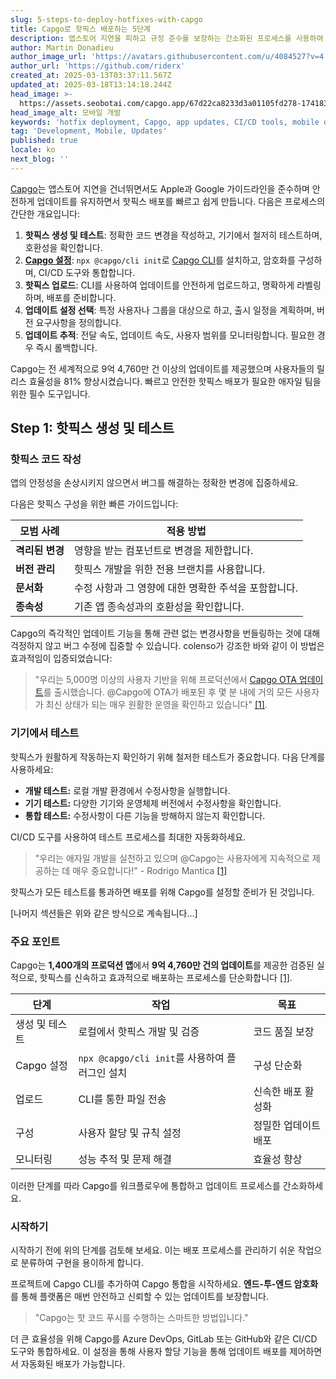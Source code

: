 ```yaml
---
slug: 5-steps-to-deploy-hotfixes-with-capgo
title: Capgo로 핫픽스 배포하는 5단계
description: 앱스토어 지연을 피하고 규정 준수를 보장하는 간소화된 프로세스를 사용하여 핫픽스를 빠르고 안전하게 배포하는 방법을 알아보세요.
author: Martin Donadieu
author_image_url: 'https://avatars.githubusercontent.com/u/4084527?v=4'
author_url: 'https://github.com/riderx'
created_at: 2025-03-13T03:37:11.567Z
updated_at: 2025-03-18T13:14:18.244Z
head_image: >-
  https://assets.seobotai.com/capgo.app/67d22ca8233d3a01105fd278-1741837059847.jpg
head_image_alt: 모바일 개발
keywords: 'hotfix deployment, Capgo, app updates, CI/CD tools, mobile development'
tag: 'Development, Mobile, Updates'
published: true
locale: ko
next_blog: ''
---
```

[Capgo](https://capgo.app/)는 앱스토어 지연을 건너뛰면서도 Apple과 Google 가이드라인을 준수하며 안전하게 업데이트를 유지하면서 핫픽스 배포를 빠르고 쉽게 만듭니다. 다음은 프로세스의 간단한 개요입니다:

1. **핫픽스 생성 및 테스트**: 정확한 코드 변경을 작성하고, 기기에서 철저히 테스트하며, 호환성을 확인합니다.
2. **[Capgo 설정](https://capgo.app/docs/webapp/)**: `npx @capgo/cli init`로 [Capgo CLI](https://capgo.app/docs/cli/commands)를 설치하고, 암호화를 구성하며, CI/CD 도구와 통합합니다.
3. **핫픽스 업로드**: CLI를 사용하여 업데이트를 안전하게 업로드하고, 명확하게 라벨링하며, 배포를 준비합니다.
4. **업데이트 설정 선택**: 특정 사용자나 그룹을 대상으로 하고, 출시 일정을 계획하며, 버전 요구사항을 정의합니다.
5. **업데이트 추적**: 전달 속도, 업데이트 속도, 사용자 범위를 모니터링합니다. 필요한 경우 즉시 롤백합니다.

Capgo는 전 세계적으로 9억 4,760만 건 이상의 업데이트를 제공했으며 사용자들의 릴리스 효율성을 81% 향상시켰습니다. 빠르고 안전한 핫픽스 배포가 필요한 애자일 팀을 위한 필수 도구입니다.

## Step 1: 핫픽스 생성 및 테스트

### 핫픽스 코드 작성

앱의 안정성을 손상시키지 않으면서 버그를 해결하는 정확한 변경에 집중하세요.

다음은 핫픽스 구성을 위한 빠른 가이드입니다:

| 모범 사례 | 적용 방법 |
| --- | --- |
| **격리된 변경** | 영향을 받는 컴포넌트로 변경을 제한합니다. |
| **버전 관리** | 핫픽스 개발을 위한 전용 브랜치를 사용합니다. |
| **문서화** | 수정 사항과 그 영향에 대한 명확한 주석을 포함합니다. |
| **종속성** | 기존 앱 종속성과의 호환성을 확인합니다. |

Capgo의 즉각적인 업데이트 기능을 통해 관련 없는 변경사항을 번들링하는 것에 대해 걱정하지 않고 버그 수정에 집중할 수 있습니다. colenso가 강조한 바와 같이 이 방법은 효과적임이 입증되었습니다:

> "우리는 5,000명 이상의 사용자 기반을 위해 프로덕션에서 [Capgo OTA 업데이트](https://console.capgo.app/resend_email)를 출시했습니다. @Capgo에 OTA가 배포된 후 몇 분 내에 거의 모든 사용자가 최신 상태가 되는 매우 원활한 운영을 확인하고 있습니다" [\[1\]](https://capgo.app/).

### 기기에서 테스트

핫픽스가 원활하게 작동하는지 확인하기 위해 철저한 테스트가 중요합니다. 다음 단계를 사용하세요:

- **개발 테스트:** 로컬 개발 환경에서 수정사항을 실행합니다.
- **기기 테스트:** 다양한 기기와 운영체제 버전에서 수정사항을 확인합니다.
- **통합 테스트:** 수정사항이 다른 기능을 방해하지 않는지 확인합니다.

CI/CD 도구를 사용하여 테스트 프로세스를 최대한 자동화하세요.

> "우리는 애자일 개발을 실천하고 있으며 @Capgo는 사용자에게 지속적으로 제공하는 데 매우 중요합니다!" - Rodrigo Mantica [\[1\]](https://capgo.app/)

핫픽스가 모든 테스트를 통과하면 배포를 위해 Capgo를 설정할 준비가 된 것입니다.

[나머지 섹션들은 위와 같은 방식으로 계속됩니다...]

### 주요 포인트

Capgo는 **1,400개의 프로덕션 앱**에서 **9억 4,760만 건의 업데이트**를 제공한 검증된 실적으로, 핫픽스를 신속하고 효과적으로 배포하는 프로세스를 단순화합니다 [\[1\]](https://capgo.app/).

| 단계 | 작업 | 목표 |
| --- | --- | --- |
| 생성 및 테스트 | 로컬에서 핫픽스 개발 및 검증 | 코드 품질 보장 |
| Capgo 설정 | `npx @capgo/cli init`를 사용하여 플러그인 설치 | 구성 단순화 |
| 업로드 | CLI를 통한 파일 전송 | 신속한 배포 활성화 |
| 구성 | 사용자 할당 및 규칙 설정 | 정밀한 업데이트 배포 |
| 모니터링 | 성능 추적 및 문제 해결 | 효율성 향상 |

이러한 단계를 따라 Capgo를 워크플로우에 통합하고 업데이트 프로세스를 간소화하세요.

### 시작하기

시작하기 전에 위의 단계를 검토해 보세요. 이는 배포 프로세스를 관리하기 쉬운 작업으로 분류하여 구현을 용이하게 합니다.

프로젝트에 Capgo CLI를 추가하여 Capgo 통합을 시작하세요. **엔드-투-엔드 암호화**를 통해 플랫폼은 매번 안전하고 신뢰할 수 있는 업데이트를 보장합니다.

> "Capgo는 핫 코드 푸시를 수행하는 스마트한 방법입니다."

더 큰 효율성을 위해 Capgo를 Azure DevOps, GitLab 또는 GitHub와 같은 CI/CD 도구와 통합하세요. 이 설정을 통해 사용자 할당 기능을 통해 업데이트 배포를 제어하면서 자동화된 배포가 가능합니다.
